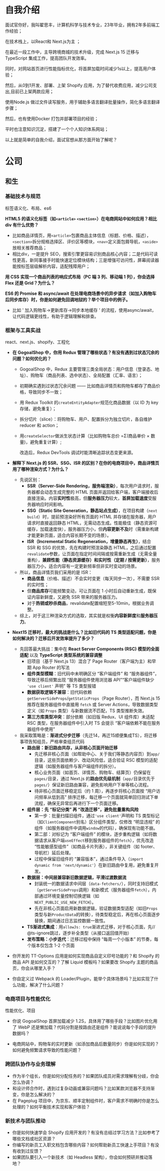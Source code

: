 # 自我介绍

面试官你好，我叫翟思丰，计算机科学与技术专业，23年毕业，拥有2年多前端工作经验；

在技术栈上，以React和 Next.js为主 ；

在最近一段工作中，主导跨境商城的技术升级，完成 Next.js 15 迁移与 TypeScript 集成工作，提高团队开发效率。

同时，对网站首页进行性能指标优化，将首屏加载时间减少1s以上，提高用户体验；

然后，从0到1开发、部署、上架 Shopify 应用，为了替代收费应用，减少公司支出,目前已上架两款应用；

使用Node.js 做过文件读写服务，用于辅助多语言翻译批量操作，简化多语言翻译步骤；

然后，也有使用Docker 打包并部署项目的经验；

平时也注意知识沉淀，搭建了一个个人知识体系网站；

以上就是简单的自我介绍，面试官想从那方面开始了解呢？

# 公司

## 和生

### 基础技术与规范

标签语义化、布局、es6

**HTML5 的语义化标签（如`<article>` `<section>`）在电商网站中如何应用？相比 div 有什么优势？**

- 比如商品详情页，用`<article>`包裹商品主体信息（标题、价格、描述），`<section>`拆分规格选择区、评价区等模块，`<nav>`定义面包屑导航，`<aside>`放相关推荐商品；
- 相比div，一是提升 SEO，搜索引擎更容易识别商品核心内容；二是代码可读性更高，新同事接手时能快速定位模块结构；三是增强可访问性，屏幕阅读器能按标签层级解析内容，适配残障用户；

**用 CSS 实现一个商品列表的响应式布局（PC 端 3 列、移动端 1 列），你会选择 Flex 还是 Grid？为什么？**



**ES6 的 Promise 和 async/await 在处理电商场景中的异步请求（如加入购物车后同步库存）时，你是如何避免回调地狱的？举个项目中的例子。**

- 比如 ' 加入购物车→更新库存→同步本地缓存 ' 的流程，使用async/await，让代码逻辑更线性，有助于逻辑理解和排查。

### 框架与工具实战

react、next.js、shopify、工程化

- **在 GogoalShop 中，你用 Redux 管理了哪些状态？有没有遇到过状态冗余的问题？如何优化的？**

  - GogoalShop 中，Redux 主要管理三类全局状态：用户信息（登录态、地址）、购物车（商品列表、选中状态）、全局配置（汇率、语言）；

  - 初期确实遇到过状态冗余问题 —— 比如商品详情页和购物车都存了商品价格，导致同步不一致；

  - 用 Redux Toolkit 的`createEntityAdapter`规范化商品数据（以 ID 为 key 存储，避免重复）；

  - 拆分切片（slice）：将购物车、用户、配置拆分为独立切片，各自维护 reducer 和 action；

  - 用`createSelector`做派生状态计算（比如购物车总价 =Σ(商品单价 × 数量)，避免重复计算）;

    改造后，Redux DevTools 调试时能清晰追踪状态变更来源。

- **解释下 Next.js 的 SSR、SSG、ISR 的区别？在你的电商项目中，商品详情页用了哪种渲染方式？为什么？**

  - 先说区别：
    - **SSR（Server-Side Rendering，服务端渲染）**，每次用户请求时，服务器都会动态生成完整的 HTML 页面并返回给客户端，客户端接收后直接渲染。内容**实时性**极高，但**服务器压力**较大，**首屏加载速度**受服务器响应时间影响。
    - **SSG（Static Site Generation，静态站点生成）**，在项目构建（`next build`）时，提前预渲染好所有页面的 HTML 并存储在服务器，用户请求时直接返回静态 HTML，无需动态生成。性能极佳（静态资源可缓存，加载速度快），服务器压力小，但**内容更新不及**时（需重新构建才能更新页面，适合内容长期不变的场景）。
    - **ISR（Incremental Static Regeneration，增量静态再生）**，结合 SSR 和 SSG 的优势，先在构建时预渲染静态 HTML，之后通过配置`revalidate`参数，让页面在指定时间间隔或按需重新生成（无需全量重构），**兼顾性能（静态资源缓存）和实时性（定期 / 按需更新）**，服务器压力小，适合内容有一定更新频率但非实时变动的场景。
  - 所以，商品详情页我们采用的是 ISR：
    - **商品信息**（价格、描述）不会实时变更（每天同步一次），不需要 SSR 的实时性；
    - 但**商品库存**可能频繁变动，可让页面在 1 小时后自动重新生成，既保证内容新鲜度，又避免 SSR 带来的服务器压力。
    - 对于**热销或秒杀商品**，revalidate配置缩短至5-10min，根据业务调整。
  - 综上，对于这三种渲染方式的选取，其实就是权衡**内容新鲜度**和**服务器压力**。

- **Next15 迁移时，最大的挑战是什么？比如旧代码的 TS 类型适配问题，你是如何解决的？迁移后开发效率提升了多少？**

  - 先回答最大挑战：集中在 **React Server Components (RSC) 模型的全面适配** 以及 **TypeScript 类型系统的兼容调整**
    - 旧项目（基于 Next.js 13）混合了 Page Router（客户端为主）和早期 App Router 的写法
    - **组件类型模糊**：旧代码中未明确区分 “客户端组件” 和 “服务器组件”，导致迁移后频繁出现 “服务器组件使用浏览器 API”“客户端组件缺少 `'use client'` 声明” 等 TS 类型报错
    - **数据获取逻辑不兼容**：旧代码依赖 `getServerSideProps`/`getStaticProps`（Page Router），而 Next.js 15 推荐在服务器组件中直接用 `fetch` 或 Server Actions，导致数据类型定义（如 `Props` 类型）与新数据流不匹配，TS 类型推断失效。
    - **第三方库类型冲突**：部分依赖（如旧版 Redux、UI 组件库）未适配 RSC 类型，在服务器组件中引入时 TS 会提示 “客户端依赖不能在服务器组件中使用”
  - 我采取策略是：**渐进式分步迁移**（先迁14，再迁15顺便集成TS），将迁移事项告知组员，严格审查组员代码
    - **路由层：新旧路由共存，从非核心页面开始迁移**
      - 先迁移非核心页面（如帮助中心、关于我们等静态内容页）到`app/`目录，这些页面依赖少、改动风险低，适合验证 RSC 模型的适配逻辑（如服务器组件与客户端组件的拆分）。
      - 核心业务页面（如首页、详情页、购物车、结算页）仍保留在`pages/`目录，通过 Next.js 的**路由优先级机制**（`app/`目录优先于`pages/`）保证新旧路由兼容，避免影响用户下单等核心流程。
      - 待非核心页面迁移稳定后（约 1 周），再逐步将核心页面按 “用户访问频率从低到高” 排序迁移，每迁移一个页面就简单回归测试下单流程，确保无异常后再进行下一个页面迁移。
    - **组件层：先 “标记分类” 再 “改造迁移”，避免批量重构风险** 
      - 第一步：批量扫描旧组件，通过`'use client'`声明和 TS 类型标记（如`ClientComponent`别名）区分组件类型，仅修改 “明显违规” 的组件（如服务器组件中调用`window`的代码），确保现有功能不崩。
      - 第二部：对标记为 “客户端组件” 的模块，逐步重构逻辑（如将数据请求从客户端`useEffect`移到服务器组件的`fetch`），优先改造 “性能敏感型组件”（如商品卡片列表），非关键组件（如 footer、导航栏）延后处理。
      - 过程中保留旧组件的 “兼容版本”，通过条件导入（`import dynamic from 'next/dynamic'`）在新旧路由中复用，避免重复开发。
    - **数据层：中间层兼容新旧数据逻辑，平滑过渡数据流**
      - 封装统一的数据请求中间层（`data-fetchers/`），同时支持旧模式（`getServerSideProps`调用）和新模式（服务器组件`fetch`），内部通过环境变量控制切换逻辑（如`NEXT_PUBLIC_USE_NEW_FETCH`）。
      - 先在非核心页面启用新数据逻辑，验证数据类型适配（如旧`Props`类型与新`ProductData`的转换），待类型稳定后，再在核心页面逐步替换，期间通过日志监控数据一致性。
    - **TS渐进式集成**：用`allowJs: true`渐进式迁移，对于核心页面，先// @ts-ignore跳过，逐步补全类型（从接口返回值开始）
    - **发布策略：小步迭代**：迁移过程中保持 “每周一个小版本” 的节奏，每个版本仅包含 1-2 个页面

- 你开发的 TT-Options 应用是如何实现商品自定义印号功能的？和 Shopify 的商品 API 是如何交互的？了解 Liquid 模板吗？如果要改 Shopify 主题的商品页，你会从哪里入手？

- 你自定义过 Webpack 的 Loader/Plugin，能举个具体场景吗？比如实现了什么功能，解决了什么问题？

### 电商项目与性能优化

性能优化、项目

- 你说 GogoalShop 首屏加载减少 1.2S，具体用了哪些手段？比如图片优化用了 WebP 还是懒加载？代码分割是按路由还是组件？能说说每个手段的提升数据吗？

- 电商网站中，购物车的实时更新（如添加商品后数量同步）你是如何实现的？如何避免频繁请求导致的性能问题？

### 跨团队协作与业务理解

- 作为半个组长，你是如何分配任务的？如果团队成员对需求理解有分歧，你会怎么协调？
- 和设计师合作时，遇到过复杂动画或兼容问题吗？比如某款浏览器不支持渐变，你是怎么解决的？
- 在 Pageplug 项目中，为京东、顺丰定制组件时，客户需求不明确时你是怎么处理的？如何平衡技术实现和客户体验？

### 新技术与团队推动

- 你是如何快速学会 Shopify 应用开发的？有没有总结过学习方法？比如参考了哪些文档或社区资源？
- 你编写的新员工入职文档包含哪些内容？如何帮助新员工快速上手项目？有没有收到过反馈？
- 如果团队要引入一个新技术（如 Headless 架构），你会如何预研并推动落地？







### 










